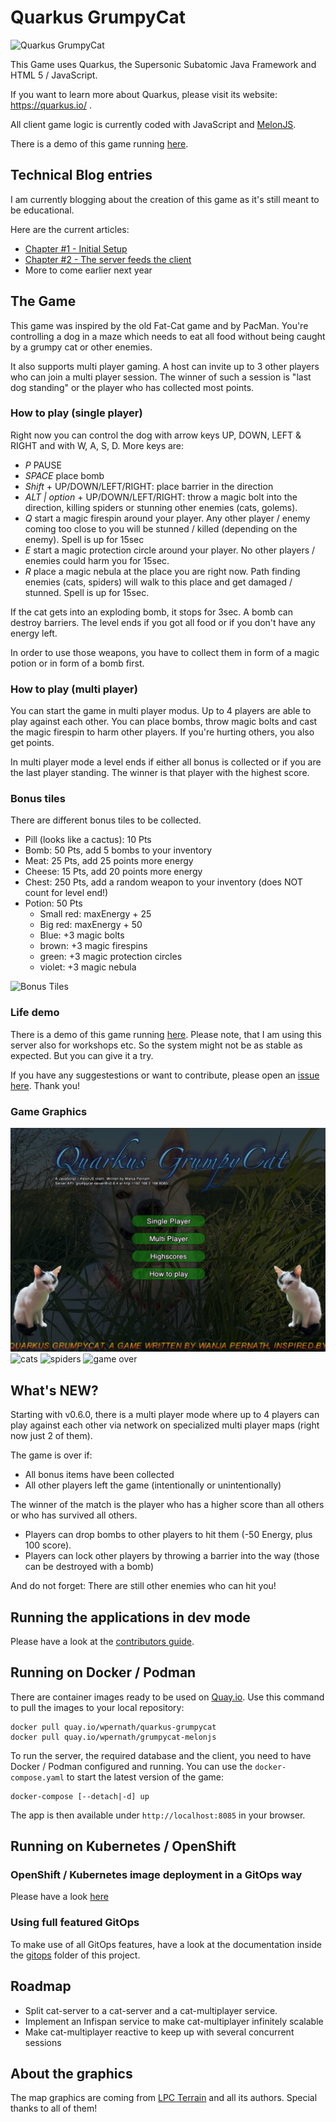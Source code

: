 # Quarkus GrumpyCat
![Quarkus GrumpyCat](./melonjs-client/src/main/client/data/img/GrumpyCat-Title.png)

This Game uses Quarkus, the Supersonic Subatomic Java Framework and HTML 5 / JavaScript.

If you want to learn more about Quarkus, please visit its website: https://quarkus.io/ .

All client game logic is currently coded with JavaScript and [MelonJS](https://github.com/melonjs/melonjs).

There is a demo of this game running [here](http://cat-client-grumpycat.apps.ruby.rhepds.com). 


## Technical Blog entries
I am currently blogging about the creation of this game as it's still meant to be educational.

Here are the current articles:

- [Chapter #1 - Initial Setup](https://www.opensourcerers.org/2022/10/24/using-quarkus-to-develop-a-multiplayer-game-chapter-1-initial-setup/)
- [Chapter #2 - The server feeds the client](https://www.opensourcerers.org/2022/12/19/using-quarkus-to-develop-a-multiplayer-game-chapter-2-the-server-feeds-the-client/)
- More to come earlier next year

## The Game

This game was inspired by the old Fat-Cat game and by PacMan. You're controlling a dog in a maze which needs to eat all food without being caught by a grumpy cat or other enemies. 

It also supports multi player gaming. A host can invite up to 3 other players who can join a multi player session. The winner of such a session is "last dog standing" or the player who has collected most points.

### How to play (single player)
Right now you can control the dog with arrow keys UP, DOWN, LEFT & RIGHT and with W, A, S, D. More keys are:

- *P* PAUSE
- *SPACE* place bomb
- *Shift* + UP/DOWN/LEFT/RIGHT: place barrier in the direction
- *ALT | option* + UP/DOWN/LEFT/RIGHT: throw a magic bolt into the direction, killing spiders or stunning other enemies (cats, golems).
- *Q* start a magic firespin around your player. Any other player / enemy coming too close to you will be stunned / killed (depending on the enemy). Spell is up for 15sec
- *E* start a magic protection circle around your player. No other players / enemies could harm you for 15sec.
- *R* place a magic nebula at the place you are right now. Path finding enemies (cats, spiders) will walk to this place and get damaged / stunned. Spell is up for 15sec.

If the cat gets into an exploding bomb, it stops for 3sec. A bomb can destroy barriers. The level ends if you got all food or if you don't have any energy left.

In order to use those weapons, you have to collect them in form of a magic potion or in form of a bomb first. 
  
### How to play (multi player)
You can start the game in multi player modus. Up to 4 players are able to play against each other. 
You can place bombs, throw magic bolts and cast the magic firespin to harm other players. If you're hurting others, you also get points.

In multi player mode a level ends if either all bonus is collected or if you are the last player standing. The winner is that player with the highest score. 


### Bonus tiles
There are different bonus tiles to be collected. 
- Pill (looks like a cactus): 10 Pts
- Bomb: 50 Pts, add 5 bombs to your inventory
- Meat: 25 Pts, add 25 points more energy
- Cheese: 15 Pts, add 20 points more energy
- Chest: 250 Pts, add a random weapon to your inventory (does NOT count for level end!)
- Potion: 50 Pts
  - Small red: maxEnergy + 25
  - Big red: maxEnergy + 50
  - Blue: +3 magic bolts 
  - brown: +3 magic firespins
  - green: +3 magic protection circles
  - violet: +3 magic nebula

![Bonus Tiles](./docs/37E7903F-54F1-40A4-8E73-9DB6198D4BD2.jpeg)

### Life demo
There is a demo of this game running [here](http://cat-client-grumpycat.apps.ruby.rhepds.com). 
Please note, that I am using this server also for workshops etc. So the system might not be as stable as expected. But you can give it a try.

If you have any suggestestions or want to contribute, please open an [issue here](https://github.com/wpernath/quarkus-grumpycat/issues). Thank you!


### Game Graphics

![the game](docs/game-title.png)
![cats](docs/the-game1.png)
![spiders](docs/the-game2.png)
![game over](docs/game-over.png)


## What's NEW?
Starting with v0.6.0, there is a multi player mode where up to 4 players can play against each other via network on specialized multi player maps (right now just 2 of them). 

The game is over if:
- All bonus items have been collected
- All other players left the game (intentionally or unintentionally)

The winner of the match is the player who has a higher score than all others or who has survived all others. 

- Players can drop bombs to other players to hit them (-50 Energy, plus 100 score). 
- Players can lock other players by throwing a barrier into the way (those can be destroyed with a bomb)

And do not forget: There are still other enemies who can hit you!


## Running the applications in dev mode
Please have a look at the [contributors guide](./CONTRIBUTING.md).

## Running on Docker / Podman
There are container images ready to be used on [Quay.io](https://quay.io/wpernath/quarkus-grumpycat). Use this command to pull the images to your local repository:

```shell
docker pull quay.io/wpernath/quarkus-grumpycat
docker pull quay.io/wpernath/grumpycat-melonjs
```

To run the server, the required database and the client, you need to have Docker / Podman configured and running. You can use the `docker-compose.yaml` to start the latest version of the game:

```shell
docker-compose [--detach|-d] up
```

The app is then available under `http://localhost:8085` in your browser.


## Running on Kubernetes / OpenShift

### OpenShift / Kubernetes image deployment in a GitOps way
Please have a look [here](./kubernetes-config/README.md)

### Using full featured GitOps
To make use of all GitOps features, have a look at the documentation inside the [gitops](./gitops/README.md) folder of this project. 



## Roadmap

- Split cat-server to a cat-server and a cat-multiplayer service. 
- Implement an Infispan service to make cat-multiplayer infinitely scalable
- Make cat-multiplayer reactive to keep up with several concurrent sessions


## About the graphics
The map graphics are coming from [LPC Terrain](https://opengameart.org/content/tiled-terrains) and all its authors. Special thanks to all of them!
                    
